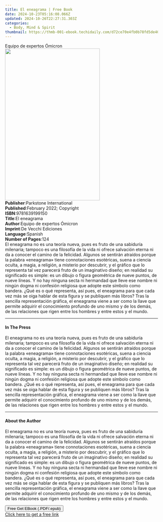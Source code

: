 ```yaml
---
title: El eneagrama | Free Book
date: 2024-10-23T05:16:08.066Z
updated: 2024-10-26T22:27:31.303Z
categories:
  - Body, Mind & Spirit
thumbnail: https://thmb-001-ebook.techidaily.com/d72ce70e4fb0b78fd5de406f91e7075c5a0e296bbcecb1f35a0e4ec099b5b86e.jpg
---
```

<main id="book-container">
  <div class="flex flex-col">
    <div class="book-brief flex-1 py-6 px-4 sm:p-6 md:py-10 md:px-8">
      <!-- brief-->
      <div class="book-brief-main">Equipo de expertos Ómicron</div>
    </div>
    <div
      class="book-meta-info flex-1 grid gap-4 col-start-1 col-end-3 row-start-1 sm:mb-6 sm:grid-cols-4 lg:gap-6 lg:col-start-2 lg:row-end-6 lg:row-span-6 lg:mb-0"
    >
      <div
        class="book-meta-info-left place-content-center mt-4 p-4 text-sm leading-6 col-start-2 col-span-2 dark:text-slate-400"
      >
        <img
          class="w-full h-500 object-cover rounded-lg sm:h-255 sm:col-span-2 lg:col-span-full"
          src="https://img-001-ebook.techidaily.com/b5d577c2b19229fd59c9fd0816375dbfad398a6842db99d826655d51bf9634ed.jpg"
          alt=""
          width="312"
          height="500"
        />
      </div>
      <div
        class="book-meta-info-right mt-2 col-start-1 row-start-2 col-span-3 self-center"
      >
        <!-- meta data  -->
        <div class="flex flex-col px-4 md:px-8">
          <div class="flex-1">
            <strong>Publisher</strong>:<span class="px-2"
              >Parkstone International</span
            >
          </div>
          <div class="flex-1">
            <strong>Published</strong>:<span class="px-2"
              >February 2022; Copyright</span
            >
          </div>
          <div class="flex-1">
            <strong>ISBN</strong>:<span class="px-2">9781639199150</span>
          </div>
          <div class="flex-1">
            <strong>Title</strong>:<span class="px-2">El eneagrama</span>
          </div>
          <div class="flex-1">
            <strong>Author</strong>:<span class="px-2"
              >Equipo de expertos Ómicron</span
            >
          </div>
          <div class="flex-1">
            <strong>Imprint</strong>:<span class="px-2"
              >De Vecchi Ediciones</span
            >
          </div>
          <div class="flex-1">
            <strong>Language</strong>:<span class="px-2">Spanish</span>
          </div>
          <div class="flex-1">
            <strong>Number of Pages</strong>:<span class="px-2">124</span>
          </div>
        </div>
      </div>
    </div>
    <div class="book-description flex-1 py-6 px-4 sm:p-6 md:py-10 md:px-8">
      <div class="book-description-main">
        <div accordion-content="" id="description">
          El eneagrama no es una teoría nueva, pues es fruto de una sabiduría
          milenaria; tampoco es una filosofía de la vida ni ofrece salvación
          eterna ni da a conocer el camino de la felicidad. Algunos se sentirán
          atraídos porque la palabra «eneagrama» tiene connotaciones esotéricas,
          suena a ciencia oculta, a magia, a religión, a misterio por descubrir,
          y el gráfico que lo representa tal vez parecerá fruto de un
          imaginativo diseño; en realidad su significado es simple: es un dibujo
          o figura geométrica de nueve puntos, de nueve líneas. Y no hay ninguna
          secta ni hermandad que lleve ese nombre ni ningún dogma ni confesión
          religiosa que adopte este símbolo como bandera. ¿Qué es o qué
          representa, así pues, el eneagrama para que cada vez más se oiga
          hablar de esta figura y se publiquen más libros? Tras la sencilla
          representación gráfica, el eneagrama viene a ser como la llave que
          permite adquirir el conocimiento profundo de uno mismo y de los demás,
          de las relaciones que rigen entre los hombres y entre estos y el
          mundo.
        </div>
      </div>
    </div>
    <div class="book-excerpts flex-1 py-6 px-4 sm:p-6 md:py-10 md:px-8">
      <!-- excerpts-->
      <div class="book-excerpts-main">
        <hr />
        <h4 class="placeholder placeholder-heading">
          <span>In The Press</span>
        </h4>
        <p>
          El eneagrama no es una teoría nueva, pues es fruto de una sabiduría
          milenaria; tampoco es una filosofía de la vida ni ofrece salvación
          eterna ni da a conocer el camino de la felicidad. Algunos se sentirán
          atraídos porque la palabra «eneagrama» tiene connotaciones esotéricas,
          suena a ciencia oculta, a magia, a religión, a misterio por descubrir,
          y el gráfico que lo representa tal vez parecerá fruto de un
          imaginativo diseño; en realidad su significado es simple: es un dibujo
          o figura geométrica de nueve puntos, de nueve líneas. Y no hay ninguna
          secta ni hermandad que lleve ese nombre ni ningún dogma ni confesión
          religiosa que adopte este símbolo como bandera. ¿Qué es o qué
          representa, así pues, el eneagrama para que cada vez más se oiga
          hablar de esta figura y se publiquen más libros? Tras la sencilla
          representación gráfica, el eneagrama viene a ser como la llave que
          permite adquirir el conocimiento profundo de uno mismo y de los demás,
          de las relaciones que rigen entre los hombres y entre estos y el
          mundo.
        </p>
      </div>
    </div>
    <div class="book-about-author flex-1 py-6 px-4 sm:p-6 md:py-10 md:px-8">
      <!-- about author-->
      <div class="book-main-author-main">
        <hr />
        <h4 class="placeholder placeholder-heading">
          <span>About the Author</span>
        </h4>
        <p>
          El eneagrama no es una teoría nueva, pues es fruto de una sabiduría
          milenaria; tampoco es una filosofía de la vida ni ofrece salvación
          eterna ni da a conocer el camino de la felicidad. Algunos se sentirán
          atraídos porque la palabra «eneagrama» tiene connotaciones esotéricas,
          suena a ciencia oculta, a magia, a religión, a misterio por descubrir,
          y el gráfico que lo representa tal vez parecerá fruto de un
          imaginativo diseño; en realidad su significado es simple: es un dibujo
          o figura geométrica de nueve puntos, de nueve líneas. Y no hay ninguna
          secta ni hermandad que lleve ese nombre ni ningún dogma ni confesión
          religiosa que adopte este símbolo como bandera. ¿Qué es o qué
          representa, así pues, el eneagrama para que cada vez más se oiga
          hablar de esta figura y se publiquen más libros? Tras la sencilla
          representación gráfica, el eneagrama viene a ser como la llave que
          permite adquirir el conocimiento profundo de uno mismo y de los demás,
          de las relaciones que rigen entre los hombres y entre estos y el
          mundo.
        </p>
      </div>
    </div>
    <div class="book-free-get flex-1 py-6 px-4 sm:p-6 md:py-10 md:px-8">
      <button
        id="btn-free-get"
        class="bg-blue-500 hover:bg-blue-700 text-white font-bold py-2 px-4 rounded"
      >
        Free Get EBook (.PDF/.epub)
      </button>
      <div id="countdown-display" class="px-2 text-lg mt-2"></div>
      <a
        id="free-link"
        class="hidden bg-blue-500 hover:bg-blue-700 text-white font-bold py-2 px-4 rounded"
        href="https://www.ebooks.com/en-us/book/210768305/el-eneagrama/equipo-de-expertos-micron/"
        target="_blank"
        >Click here to get a free link</a
      >
    </div>
    <script>
      let countdownTime = 0;
      let countdownInterval = null;
      document
        .getElementById('btn-free-get')
        .addEventListener('click', startCountdown);
      function startCountdown() {
        countdownTime = new Date().getTime() + 60000 * 3;
        countdownInterval = setInterval(updateCountdown, 1000);
        document.getElementById('btn-free-get').disabled = true;
        document
          .getElementById('btn-free-get')
          .classList.add('bg-gray-500', 'cursor-not-allowed');
      }
      function updateCountdown() {
        let currentTime = new Date().getTime();
        let timeLeft = countdownTime - currentTime;
        let secondsLeft = Math.floor(timeLeft / 1000);
        document.getElementById('countdown-display').innerHTML =
          `Remaining time: ${secondsLeft} seconds.`;
        if (secondsLeft <= 0) {
          clearInterval(countdownInterval);
          document.getElementById('btn-free-get').classList.add('hidden');
          document.getElementById('free-link').classList.remove('hidden');
          document.getElementById('countdown-display').innerHTML = '';
        }
      }
    </script>
  </div>
</main>

<ins class="adsbygoogle"
      style="display:block"
      data-ad-client="ca-pub-7571918770474297"
      data-ad-slot="8358498916"
      data-ad-format="auto"
      data-full-width-responsive="true"></ins>
    
